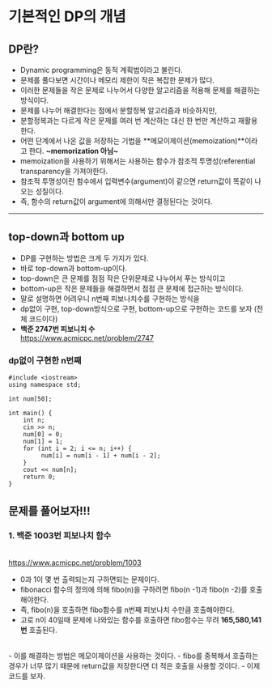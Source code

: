 # 기본적인 DP의 개념
 
## DP란?
 - Dynamic programming은 동적 계획법이라고 불린다.
 - 문제를 풀다보면 시간이나 메모리 제한이 작은 복잡한 문제가 많다.
 - 이러한 문제들을 작은 문제로 나누어서 다양한 알고리즘을 적용해 문제를 해결하는 방식이다.
 - 문제를 나누어 해결한다는 점에서 분할정복 알고리즘과 비슷하지만,
 - 분할정복과는 다르게 작은 문제를 여러 번 계산하는 대신 한 번만 계산하고 재활용한다.
 - 어떤 단계에서 나온 값을 저장하는 기법을 **메모이제이션(memoization)**이라고 한다. **~memorization 아님~**
 - memoization을 사용하기 위해서는 사용하는 함수가 참조적 투명성(referential transparency을 가져야한다.
 - 참조적 투명성이란 함수에서 입력변수(argument)이 같으면 return값이 똑같이 나오는 성질이다.
 - 즉, 함수의 return값이 argument에 의해서만 결정된다는 것이다.
 
 ---
 
## top-down과 bottom up
 - DP를 구현하는 방법은 크게 두 가지가 있다.
 - 바로 top-down과 bottom-up이다. 
 - top-down은 큰 문제를 점점 작은 단위문제로 나누어서 푸는 방식이고
 - bottom-up은 작은 문제들을 해결하면서 점점 큰 문제에 접근하는 방식이다.
 - 말로 설명하면 어려우니 n번째 피보나치수를 구현하는 방식을 
 - dp없이 구현, top-down방식으로 구현, bottom-up으로 구현하는 코드를 보자 (전체 코드이다)
 - **백준 2747번 피보니치 수**
 <br/><https://www.acmicpc.net/problem/2747>
 
 ### dp없이 구현한 n번째 
 
 ```
#include <iostream>
using namespace std;

int num[50];

int main() {
	 int n;
	 cin >> n;
	 num[0] = 0;
	 num[1] = 1;
	 for (int i = 2; i <= n; i++) {
		  num[i] = num[i - 1] + num[i - 2];
	 }
	 cout << num[n];
	 return 0;
}

```


 
## 문제를 풀어보자!!!
 
### 1. 백준 1003번 피보나치 함수
<br/> <https://www.acmicpc.net/problem/1003>

 - 0과 1이 몇 번 출력되는지 구하면되는 문제이다.
 - fibonacci 함수의 정의에 의해 fibo(n)을 구하려면 fibo(n -1)과 fibo(n -2)를 호출해야한다.
 - 즉, fibo(n)을 호출하면 fibo함수를 n번째 피보나치 수만큼 호출해야한다. 
 - 고로 n이 40일때 문제에 나와있는 함수를 호출하면 fibo함수는 무려 **165,580,141번** 호출된다.
 <br/>
 - 이를 해결하는 방법은 메모이제이션을 사용하는 것이다.
 - fibo를 중복해서 호출하는 경우가 너무 많기 때문에 return값을 저장한다면 더 적은 호출을 사용할 것이다.
 - 이제 코드를 보자.

